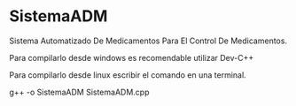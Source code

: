 # SistemaADM
Sistema Automatizado De Medicamentos Para El Control De Medicamentos.

Para compilarlo desde windows es recomendable utilizar Dev-C++

Para compilarlo desde linux escribir el comando en una terminal.

g++ -o SistemaADM SistemaADM.cpp

